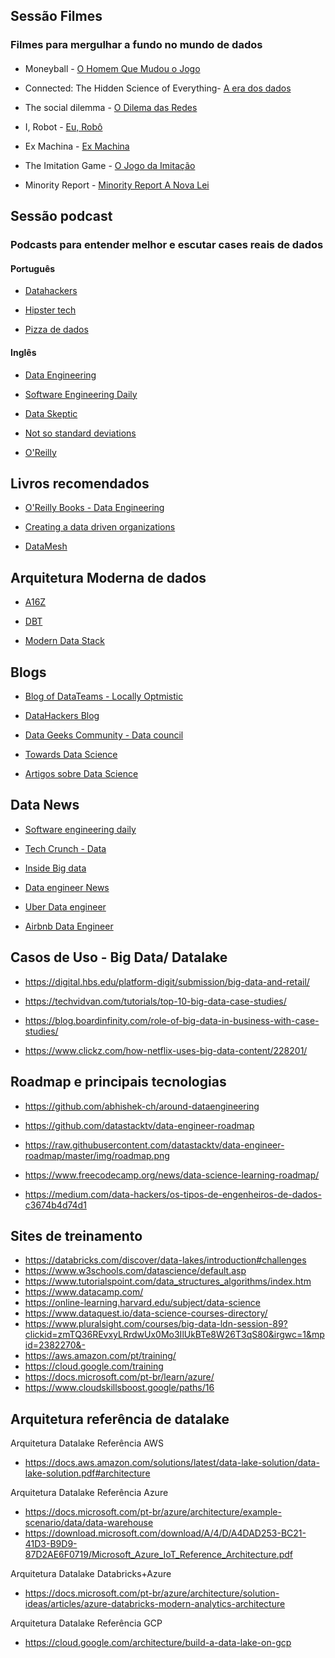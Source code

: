 ##  Sessão Filmes

### Filmes para mergulhar a fundo no mundo de dados

####  

- Moneyball - [O Homem Que Mudou o Jogo](https://www.netflix.com/br/title/70201437)

- Connected: The Hidden Science of Everything- [A era dos dados](https://www.netflix.com/br/title/81031737)

- The social dilemma - [O Dilema das Redes](https://www.netflix.com/br-en/title/81254224)

- I, Robot - [Eu, Robô](https://www.telecineplay.com.br/filme/Eu_Robo_6419)

- Ex Machina - [Ex Machina](https://globoplay.globo.com/ex_machina-instinto-artificial/t/bZCTD1wRP5/?gclid=Cj0KCQiAjKqABhDLARIsABbJrGmS6BwcoZhZSzVc_1QOzCdEbU-SQxXNwQOFmVz6ytFDZIw7ji8Wz4IaAv11EALw_wcB)

- The Imitation Game - [O Jogo da Imitação](https://www.primevideo.com/detail/O-jogo-da-imita%C3%A7%C3%A3o/0RE594TD30MV9KITHPFBQ312IA?_encoding=UTF8&language=pt_BR)

- Minority Report - [Minority Report A Nova Lei](https://www.netflix.com/br/title/60023071)


##  Sessão podcast

### Podcasts para entender melhor e escutar cases reais de dados

####  Português

- [Datahackers](https://lnkd.in/eh2rWwe)

- [Hipster tech](https://lnkd.in/eFib79N)

- [Pizza de dados](https://pizzadedados.com/)

#### Inglês

- [Data Engineering](https://lnkd.in/e3f5cVk)

- [Software Engineering Daily](https://softwareengineeringdaily.com/category/all-episodes/exclusive-content/Podcast/)

- [Data Skeptic](https://lnkd.in/e_YCTsq)

- [Not so standard deviations](http://nssdeviations.com/)

- [O'Reilly](https://lnkd.in/eXgm2ny)

## Livros recomendados

- [O'Reilly Books - Data Engineering](https://www.oreilly.com/search/?query=Data%20Engineering&extended_publisher_data=true&highlight=true&include_assessments=false&include_case_studies=true&include_courses=true&include_playlists=true&include_collections=true&include_notebooks=true&include_sandboxes=true&include_scenarios=true&is_academic_institution_account=false&source=suggestion&sort=relevance&facet_json=true&json_facets=true&page=0&include_facets=false&include_practice_exams=true)

- [Creating a data driven organizations](https://www.oreilly.com/library/view/creating-a-data-driven/9781491916902/)

- [DataMesh](https://www.oreilly.com/library/view/data-mesh/9781492092384/)

## Arquitetura Moderna de dados

- [A16Z](https://a16z.com/2020/10/15/the-emerging-architectures-for-modern-data-infrastructure/)

- [DBT](https://blog.getdbt.com/future-of-the-modern-data-stack/)

- [Modern Data Stack](https://moderndatastack.substack.com/)


## Blogs

- [Blog of DataTeams - Locally Optmistic](https://locallyoptimistic.com/)

- [DataHackers Blog](https://medium.com/data-hackers)

- [Data Geeks Community - Data council](https://www.datacouncil.ai/)

- [Towards Data Science](https://towardsdatascience.com/)

- [Artigos sobre Data Science](http://roundup.fishtownanalytics.com/)


## Data News

- [Software engineering daily](https://softwareengineeringdaily.com/category/data/)

- [Tech Crunch - Data](https://techcrunch.com/tag/data/)

- [Inside Big data](https://insidebigdata.com/category/news-analysis/)

- [Data engineer News](https://www.blef.fr/)

- [Uber Data engineer](https://eng.uber.com/)

- [Airbnb Data Engineer](https://airbnb.io/)


## Casos de Uso - Big Data/ Datalake


-  https://digital.hbs.edu/platform-digit/submission/big-data-and-retail/

-  https://techvidvan.com/tutorials/top-10-big-data-case-studies/

-  https://blog.boardinfinity.com/role-of-big-data-in-business-with-case-studies/

-  https://www.clickz.com/how-netflix-uses-big-data-content/228201/



## Roadmap e principais tecnologias

- https://github.com/abhishek-ch/around-dataengineering

- https://github.com/datastacktv/data-engineer-roadmap
- https://raw.githubusercontent.com/datastacktv/data-engineer-roadmap/master/img/roadmap.png

- https://www.freecodecamp.org/news/data-science-learning-roadmap/
- https://medium.com/data-hackers/os-tipos-de-engenheiros-de-dados-c3674b4d74d1


## Sites de treinamento
- https://databricks.com/discover/data-lakes/introduction#challenges
- https://www.w3schools.com/datascience/default.asp
- https://www.tutorialspoint.com/data_structures_algorithms/index.htm
- https://www.datacamp.com/
- https://online-learning.harvard.edu/subject/data-science
- https://www.dataquest.io/data-science-courses-directory/
- https://www.pluralsight.com/courses/big-data-ldn-session-89?clickid=zmTQ36REvxyLRrdwUx0Mo3IlUkBTe8W26T3qS80&irgwc=1&mpid=2382270&-
- https://aws.amazon.com/pt/training/
- https://cloud.google.com/training
- https://docs.microsoft.com/pt-br/learn/azure/
- https://www.cloudskillsboost.google/paths/16



## Arquitetura referência de datalake

Arquitetura Datalake Referência AWS

- https://docs.aws.amazon.com/solutions/latest/data-lake-solution/data-lake-solution.pdf#architecture

Arquitetura Datalake Referência Azure
- https://docs.microsoft.com/pt-br/azure/architecture/example-scenario/data/data-warehouse
- https://download.microsoft.com/download/A/4/D/A4DAD253-BC21-41D3-B9D9-87D2AE6F0719/Microsoft_Azure_IoT_Reference_Architecture.pdf

Arquitetura Datalake Databricks+Azure

- https://docs.microsoft.com/pt-br/azure/architecture/solution-ideas/articles/azure-databricks-modern-analytics-architecture

Arquitetura Datalake Referência GCP

- https://cloud.google.com/architecture/build-a-data-lake-on-gcp
